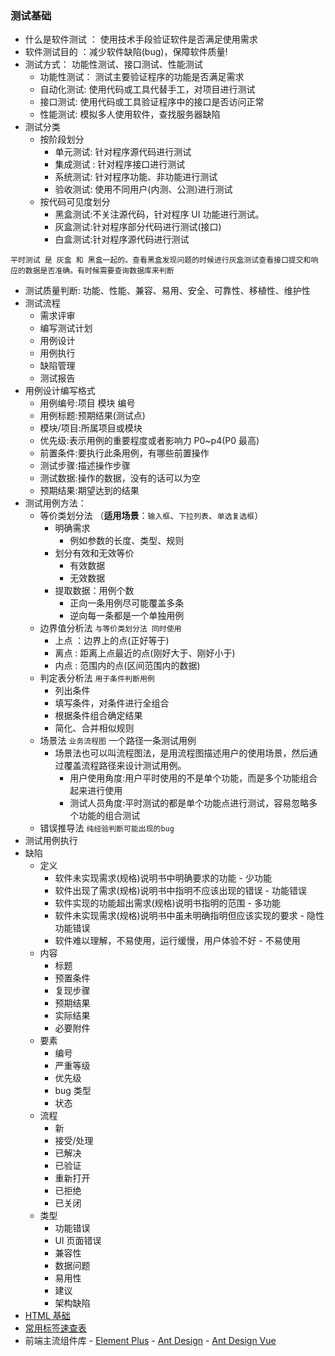 ### 测试基础

- 什么是软件测试 ： 使用技术手段验证软件是否满足使用需求
- 软件测试目的 ：减少软件缺陷(bug)，保障软件质量!
- 测试方式： 功能性测试、接口测试、性能测试
  - 功能性测试： 测试主要验证程序的功能是否满足需求
  - 自动化测试: 使用代码或工具代替手工，对项目进行测试
  - 接口测试: 使用代码或工具验证程序中的接口是否访问正常
  - 性能测试: 模拟多人使用软件，查找服务器缺陷
- 测试分类
  - 按阶段划分
    - 单元测试: 针对程序源代码进行测试
    - 集成测试 : 针对程序接口进行测试
    - 系统测试: 针对程序功能、非功能进行测试
    - 验收测试: 使用不同用户(内测、公测)进行测试
  - 按代码可见度划分
    - 黑盒测试:不关注源代码，针对程序 UI 功能进行测试。
    - 灰盒测试:针对程序部分代码进行测试(接口)
    - 白盒测试:针对程序源代码进行测试

`平时测试 是 灰盒 和 黑盒一起的。查看黑盒发现问题的时候进行灰盒测试查看接口提交和响应的数据是否准确。有时候需要查询数据库来判断`

- 测试质量判断: 功能、性能、兼容、易用、安全、可靠性、移植性、维护性
- 测试流程
  - 需求评审
  - 编写测试计划
  - 用例设计
  - 用例执行
  - 缺陷管理
  - 测试报告
- 用例设计编写格式
  - 用例编号:项目 模块 编号
  - 用例标题:预期结果(测试点)
  - 模块/项目:所属项目或模块
  - 优先级:表示用例的重要程度或者影响力 P0~p4(P0 最高)
  - 前置条件:要执行此条用例，有哪些前置操作
  - 测试步骤:描述操作步骤
  - 测试数据:操作的数据，没有的话可以为空
  - 预期结果:期望达到的结果
- 测试用例方法：
  - 等价类划分法 （**适用场景**：`输入框`、`下拉列表`、`单选复选框`）
    - 明确需求
      - 例如参数的长度、类型、规则
    - 划分有效和无效等价
      - 有效数据
      - 无效数据
    - 提取数据：用例个数
      - 正向一条用例尽可能覆盖多条
      - 逆向每一条都是一个单独用例
  - 边界值分析法 `与等价类划分法 同时使用`
    - 上点 ：边界上的点(正好等于)
    - 离点 : 距离上点最近的点(刚好大于、刚好小于)
    - 内点 : 范围内的点(区间范围内的数据)
  - 判定表分析法 `用于条件判断用例`
    - 列出条件
    - 填写条件，对条件进行全组合
    - 根据条件组合确定结果
    - 简化、合并相似规则
  - 场景法 `业务流程图` 一个路径一条测试用例
    - 场景法也可以叫流程图法，是用流程图描述用户的使用场景，然后通过覆盖流程路径来设计测试用例。
      - 用户使用角度:用户平时使用的不是单个功能，而是多个功能组合起来进行使用
      - 测试人员角度:平时测试的都是单个功能点进行测试，容易忽略多个功能的组合测试
  - 错误推导法 `纯经验判断可能出现的bug`
- 测试用例执行
- 缺陷
  - 定义
    - 软件未实现需求(规格)说明书中明确要求的功能 - 少功能
    - 软件出现了需求(规格)说明书中指明不应该出现的错误 - 功能错误
    - 软件实现的功能超出需求(规格)说明书指明的范围 - 多功能
    - 软件未实现需求(规格)说明书中虽未明确指明但应该实现的要求 - 隐性功能错误
    - 软件难以理解，不易使用，运行缓慢，用户体验不好 - 不易使用
  - 内容
    - 标题
    - 预置条件
    - 复现步骤
    - 预期结果
    - 实际结果
    - 必要附件
  - 要素
    - 编号
    - 严重等级
    - 优先级
    - bug 类型
    - 状态
  - 流程
    - 新
    - 接受/处理
    - 已解决
    - 已验证
    - 重新打开
    - 已拒绝
    - 已关闭
  - 类型
    - 功能错误
    - UI 页面错误
    - 兼容性
    - 数据问题
    - 易用性
    - 建议
    - 架构缺陷
- [HTML 基础](https://www.runoob.com/html/html-tutorial.html)
- [常用标签速查表](./笔记/HTML常用标签.md)
- 前端主流组件库 - [Element Plus](https://element-plus.org/zh-CN/) - [Ant Design](https://ant.design/index-cn) - [Ant Design Vue](https://antdv.com/components/overview)
